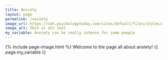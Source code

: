 ```yaml
---
title: Anxiety
layout: page
permalink: /anxiety
image_url: https://cdn.psychologytoday.com/sites/default/files/styles/article-inline-half-caption/public/field_blog_entry_images/2022-07/shutterstock_1531258040.jpg?itok=5ZyB0u7q
image_alt: This is alt text
my_variable: Anxiety can be really intense for some people
---
```

{% include page-image.html %}
Welcome to the page all about anxiety!
{{ page.my_variable }}
